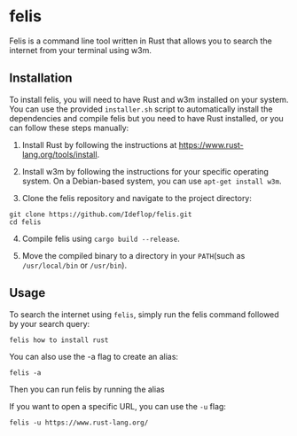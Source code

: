 # felis

Felis is a command line tool written in Rust that allows you to search the internet from your terminal using w3m.

## Installation

To install felis, you will need to have Rust and w3m installed on your system. You can use the provided ``` installer.sh ``` script to automatically install the dependencies and compile felis but you need to have Rust installed, or you can follow these steps manually:

1. Install Rust by following the instructions at https://www.rust-lang.org/tools/install.

2. Install w3m by following the instructions for your specific operating system. On a Debian-based system, you can use ```apt-get install w3m```.

3. Clone the felis repository and navigate to the project directory:
```
git clone https://github.com/Ideflop/felis.git    
cd felis
```

4.  Compile felis using ```cargo build --release```.

5.  Move the compiled binary to a directory in your ```PATH```(such as ```/usr/local/bin``` or ```/usr/bin```).


## Usage

To search the internet using ```felis```, simply run the felis command followed by your search query:
```
felis how to install rust
```

You can also use the -a flag to create an alias:
```
felis -a
```
Then you can run felis by running the alias

If you want to open a specific URL, you can use the ```-u``` flag:
```
felis -u https://www.rust-lang.org/
```
